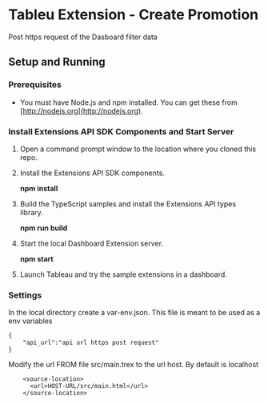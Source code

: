# Tableu Extension - Create Promotion
Post https request of  the Dasboard filter data
## Setup and Running 

### Prerequisites
* You must have Node.js and npm installed. You can get these from [http://nodejs.org](http://nodejs.org).

### Install Extensions API SDK Components and Start Server

1. Open a command prompt window to the location where you cloned this repo.

2. Install the Extensions API SDK components.

    **npm install**

3. Build the TypeScript samples and install the Extensions API types library.

   **npm run build**

4. Start the local Dashboard Extension server.

   **npm start**

5. Launch Tableau and try the sample extensions in a dashboard. 

### Settings
In the local directory create a var-env.json. This file is meant to be used as a env variables

```
{
    "api_url":"api url https post request"
}
```
Modify the url FROM  file src/main.trex to the url host. By default is localhost
```
    <source-location>
      <url>HOST-URL/src/main.html</url>
    </source-location>
```
